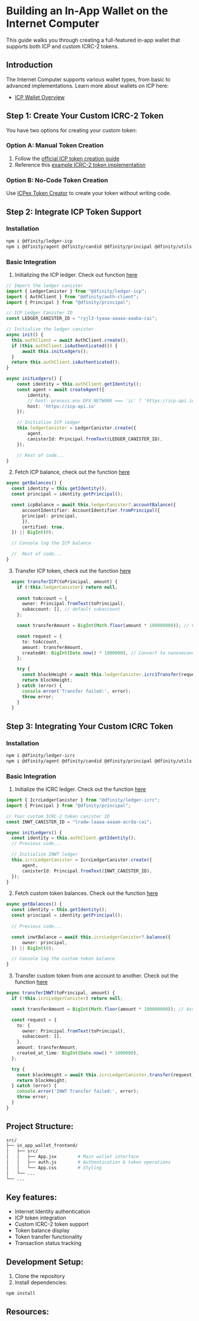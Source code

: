 # Building an In-App Wallet on the Internet Computer

This guide walks you through creating a full-featured in-app wallet that supports both ICP and custom ICRC-2 tokens.

## Introduction
The Internet Computer supports various wallet types, from basic to advanced implementations. Learn more about wallets on ICP here:
- [ICP Wallet Overview](https://internetcomputer.org/docs/current/developer-docs/defi/wallets/overview)

## Step 1: Create Your Custom ICRC-2 Token
You have two options for creating your custom token:

### Option A: Manual Token Creation
1. Follow the [official ICP token creation guide](https://internetcomputer.org/docs/current/developer-docs/defi/tokens/create)
2. Reference this [example ICRC-2 token implementation](https://github.com/Stephen-Kimoi/example-icrc2-token)

### Option B: No-Code Token Creation
Use [ICPex Token Creator](https://icpex.org/createToken) to create your token without writing code.

## Step 2: Integrate ICP Token Support

### Installation
```bash
npm i @dfinity/ledger-icp
npm i @dfinity/agent @dfinity/candid @dfinity/principal @dfinity/utils
``` 

### Basic Integration
1. Initializing the ICP ledger. Check out function [here](https://github.com/Stephen-Kimoi/ICP-to-do-examples/blob/971e735594ba364c107d06590a234f919f28a954/examples/in_app_wallet/src/in_app_wallet_frontend/src/auth.js#L26)
```typescript
// Import the ledger canister
import { LedgerCanister } from "@dfinity/ledger-icp";
import { AuthClient } from "@dfinity/auth-client"; 
import { Principal } from "@dfinity/principal";

// ICP Ledger Canister ID
const LEDGER_CANISTER_ID = "ryjl3-tyaaa-aaaaa-aaaba-cai"; 

// Initialize the ledger canister
async init() {
  this.authClient = await AuthClient.create();
  if (this.authClient.isAuthenticated()) {
      await this.initLedgers();
  }
  return this.authClient.isAuthenticated();
}

async initLedgers() {
    const identity = this.authClient.getIdentity();
    const agent = await createAgent({
        identity,
        // host: process.env.DFX_NETWORK === 'ic' ? 'https://icp-api.io' : 'http://localhost:4943',
        host: 'https://icp-api.io'
    });

    // Initialize ICP ledger
    this.ledgerCanister = LedgerCanister.create({
        agent,
        canisterId: Principal.fromText(LEDGER_CANISTER_ID),
    });

    // Rest of code... 
}
``` 

2. Fetch ICP balance, check out the function [here](https://github.com/Stephen-Kimoi/ICP-to-do-examples/blob/971e735594ba364c107d06590a234f919f28a954/examples/in_app_wallet/src/in_app_wallet_frontend/src/auth.js#L47)
```typescript
async getBalances() {
  const identity = this.getIdentity();
  const principal = identity.getPrincipal();

  const icpBalance = await this.ledgerCanister?.accountBalance({
      accountIdentifier: AccountIdentifier.fromPrincipal({
      principal: principal,
      }),
      certified: true,
  }) || BigInt(0);

  // Console log the ICP balance

  //  Rest of code... 
}
```

3. Transfer ICP token, check out the function [here](https://github.com/Stephen-Kimoi/ICP-to-do-examples/blob/971e735594ba364c107d06590a234f919f28a954/examples/in_app_wallet/src/in_app_wallet_frontend/src/auth.js#L68)
```typescript
  async transferICP(toPrincipal, amount) {
    if (!this.ledgerCanister) return null;
    
    const toAccount = {
      owner: Principal.fromText(toPrincipal),
      subaccount: [], // default subaccount
    };

    const transferAmount = BigInt(Math.floor(amount * 100000000)); // Convert to e8s

    const request = {
      to: toAccount,
      amount: transferAmount,
      createdAt: BigInt(Date.now() * 1000000), // Convert to nanoseconds
    };

    try {
      const blockHeight = await this.ledgerCanister.icrc1Transfer(request);
      return blockHeight;
    } catch (error) {
      console.error('Transfer failed:', error);
      throw error;
    }
  }
``` 

## Step 3: Integrating Your Custom ICRC Token
### Installation

```bash
npm i @dfinity/ledger-icrc 
npm i @dfinity/agent @dfinity/candid @dfinity/principal @dfinity/utils
``` 

### Basic Integration

1. Initialize the ICRC ledger. Check out the function [here](https://github.com/Stephen-Kimoi/ICP-to-do-examples/blob/971e735594ba364c107d06590a234f919f28a954/examples/in_app_wallet/src/in_app_wallet_frontend/src/auth.js#L41)
```typescript
import { IcrcLedgerCanister } from "@dfinity/ledger-icrc";
import { Principal } from "@dfinity/principal";

// Your custom ICRC-2 token canister ID
const INWT_CANISTER_ID = "lradw-laaaa-aaaam-acrda-cai"; 

async initLedgers() {
  const identity = this.authClient.getIdentity();
  // Previous code... 

  // Initialize INWT ledger
  this.icrcLedgerCanister = IcrcLedgerCanister.create({
      agent,
      canisterId: Principal.fromText(INWT_CANISTER_ID),
  });
}
``` 

2. Fetch custom token balances. Check out the function [here](https://github.com/Stephen-Kimoi/ICP-to-do-examples/blob/971e735594ba364c107d06590a234f919f28a954/examples/in_app_wallet/src/in_app_wallet_frontend/src/auth.js#L58)
```typescript
async getBalances() {
  const identity = this.getIdentity();
  const principal = identity.getPrincipal();
  
  // Previous code...

  const inwtBalance = await this.icrcLedgerCanister?.balance({
      owner: principal,
  }) || BigInt(0);

  // Console log the custom token balance
}
``` 

3. Transfer custom token from one account to another. Check out the function [here](https://github.com/Stephen-Kimoi/ICP-to-do-examples/blob/971e735594ba364c107d06590a234f919f28a954/examples/in_app_wallet/src/in_app_wallet_frontend/src/auth.js#L93)
```typescript
async transferINWT(toPrincipal, amount) {
  if (!this.icrcLedgerCanister) return null;

  const transferAmount = BigInt(Math.floor(amount * 100000000)); // Assuming 8 decimals

  const request = {
    to: {
      owner: Principal.fromText(toPrincipal),
      subaccount: [],
    },
    amount: transferAmount,
    created_at_time: BigInt(Date.now() * 1000000),
  };

  try {
    const blockHeight = await this.icrcLedgerCanister.transfer(request);
    return blockHeight;
  } catch (error) {
    console.error('INWT Transfer failed:', error);
    throw error;
  }
}
``` 

## Project Structure: 

```bash 
src/
├── in_app_wallet_frontend/
│   ├── src/
│   │   ├── App.jsx        # Main wallet interface
│   │   ├── auth.js        # Authentication & token operations
│   │   └── App.css        # Styling
│   └── ...
└── ...
``` 

## Key features: 
- Internet Identity authentication
- ICP token integration
- Custom ICRC-2 token support
- Token balance display
- Token transfer functionality
- Transaction status tracking

## Development Setup: 
1. Clone the repository
2. Install dependencies:
```bash
npm install
```

## Resources: 
